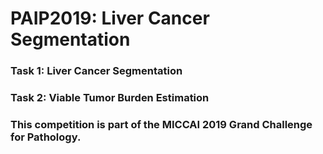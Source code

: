 # PAIP2019: Liver Cancer Segmentation
 
### Task 1: Liver Cancer Segmentation
### Task 2: Viable Tumor Burden Estimation
### This competition is part of the MICCAI 2019 Grand Challenge for Pathology.
